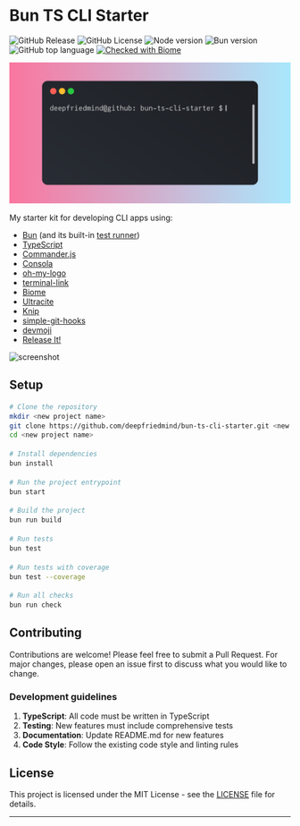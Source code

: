 # Bun TS CLI Starter

![GitHub Release](https://img.shields.io/github/v/release/deepfriedmind/bun-ts-cli-starter)
![GitHub License](https://img.shields.io/github/license/deepfriedmind/bun-ts-cli-starter)
![Node version](https://img.shields.io/badge/dynamic/json?url=https%3A%2F%2Fraw.githubusercontent.com%2Fdeepfriedmind%2Fbun-ts-cli-starter%2Frefs%2Fheads%2Fmain%2Fpackage.json&query=engines.node&logo=nodedotjs&label=Runs%20in%20Node)
![Bun version](https://img.shields.io/badge/dynamic/json?url=https%3A%2F%2Fraw.githubusercontent.com%2Fdeepfriedmind%2Fbun-ts-cli-starter%2Frefs%2Fheads%2Fmain%2Fpackage.json&query=devEngines.runtime.version&logo=bun&label=Developed+with+bun)
![GitHub top language](https://img.shields.io/github/languages/top/deepfriedmind/bun-ts-cli-starter)
[![Checked with Biome](https://img.shields.io/badge/Checked_with-Biome-60a5fa?logo=biome)](https://biomejs.dev)

![Header](header.svg)

My starter kit for developing CLI apps using:

- [Bun](https://bun.com/) (and its built-in [test runner](https://bun.com/docs/cli/test))
- [TypeScript](https://www.typescriptlang.org/)
- [Commander.js](https://github.com/tj/commander.js)
- [Consola](https://github.com/unjs/consola)
- [oh-my-logo](https://github.com/shinshin86/oh-my-logo)
- [terminal-link](https://github.com/sindresorhus/terminal-link)
- [Biome](https://biomejs.dev/)
- [Ultracite](https://www.ultracite.ai/)
- [Knip](https://knip.dev/)
- [simple-git-hooks](https://github.com/toplenboren/simple-git-hooks)
- [devmoji](https://github.com/folke/devmoji)
- [Release It!](https://github.com/release-it/release-it)

![screenshot](screenshot@2x.avif)

## Setup

```bash
# Clone the repository
mkdir <new project name>
git clone https://github.com/deepfriedmind/bun-ts-cli-starter.git <new project name>
cd <new project name>

# Install dependencies
bun install

# Run the project entrypoint
bun start

# Build the project
bun run build

# Run tests
bun test

# Run tests with coverage
bun test --coverage

# Run all checks
bun run check
```

## Contributing

Contributions are welcome! Please feel free to submit a Pull Request. For major changes, please open an issue first to discuss what you would like to change.

### Development guidelines

1. **TypeScript**: All code must be written in TypeScript
2. **Testing**: New features must include comprehensive tests
3. **Documentation**: Update README.md for new features
4. **Code Style**: Follow the existing code style and linting rules

## License

This project is licensed under the MIT License - see the [LICENSE](LICENSE) file for details.

---
